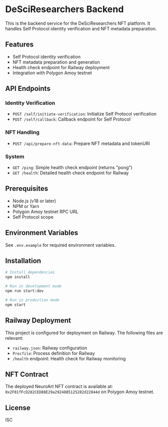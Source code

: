 # DeSciResearchers Backend

This is the backend service for the DeSciResearchers NFT platform. It handles Self Protocol identity verification and NFT metadata preparation.

## Features

- Self Protocol identity verification
- NFT metadata preparation and generation
- Health check endpoint for Railway deployment
- Integration with Polygon Amoy testnet

## API Endpoints

### Identity Verification

- `POST /self/initiate-verification`: Initialize Self Protocol verification
- `POST /self/callback`: Callback endpoint for Self Protocol

### NFT Handling

- `POST /api/prepare-nft-data`: Prepare NFT metadata and tokenURI

### System

- `GET /ping`: Simple health check endpoint (returns "pong")
- `GET /health`: Detailed health check endpoint for Railway

## Prerequisites

- Node.js (v18 or later)
- NPM or Yarn
- Polygon Amoy testnet RPC URL
- Self Protocol scope

## Environment Variables

See `.env.example` for required environment variables.

## Installation

```bash
# Install dependencies
npm install

# Run in development mode
npm run start:dev

# Run in production mode
npm start
```

## Railway Deployment

This project is configured for deployment on Railway. The following files are relevant:

- `railway.json`: Railway configuration
- `Procfile`: Process definition for Railway
- `/health` endpoint: Health check for Railway monitoring

## NFT Contract

The deployed NeuroArt NFT contract is available at:
`0x2F81fFcD282CED88E29a2924885125282d22844d` on Polygon Amoy testnet.

## License

ISC 